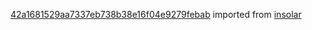 [42a1681529aa7337eb738b38e16f04e9279febab](https://github.com/insolar/insolar/commit/42a1681529aa7337eb738b38e16f04e9279febab) imported from [insolar](https://github.com/insolar/insolar)
